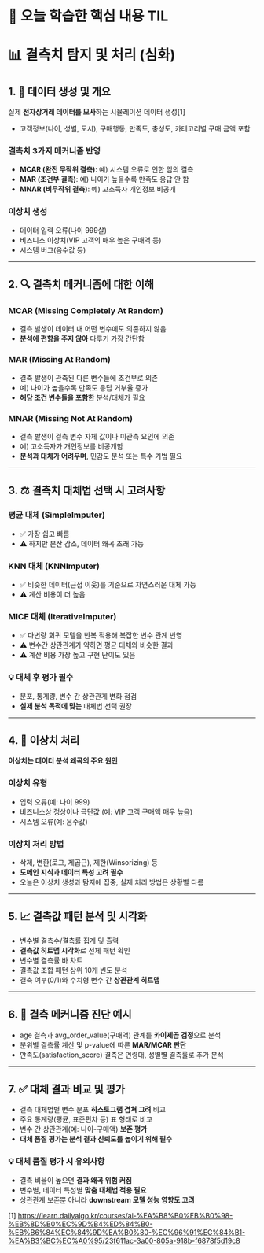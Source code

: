 # 🎯 오늘 학습한 핵심 내용 TIL

# 📊 결측치 탐지 및 처리 (심화)

## 1. 🎯 데이터 생성 및 개요

실제 **전자상거래 데이터를 모사**하는 시뮬레이션 데이터 생성[1]
- 고객정보(나이, 성별, 도시), 구매행동, 만족도, 충성도, 카테고리별 구매 금액 포함

### 결측치 3가지 메커니즘 반영

- **MCAR (완전 무작위 결측)**: 예) 시스템 오류로 인한 임의 결측
- **MAR (조건부 결측)**: 예) 나이가 높을수록 만족도 응답 안 함
- **MNAR (비무작위 결측)**: 예) 고소득자 개인정보 비공개

### 이상치 생성

- 데이터 입력 오류(나이 999살)
- 비즈니스 이상치(VIP 고객의 매우 높은 구매액 등)
- 시스템 버그(음수값 등)

***

## 2. 🔍 결측치 메커니즘에 대한 이해

### MCAR (Missing Completely At Random)
- 결측 발생이 데이터 내 어떤 변수에도 의존하지 않음
- **분석에 편향을 주지 않아** 다루기 가장 간단함

### MAR (Missing At Random)
- 결측 발생이 관측된 다른 변수들에 조건부로 의존
- 예) 나이가 높을수록 만족도 응답 거부율 증가
- **해당 조건 변수들을 포함한** 분석/대체가 필요

### MNAR (Missing Not At Random)
- 결측 발생이 결측 변수 자체 값이나 미관측 요인에 의존
- 예) 고소득자가 개인정보를 비공개함
- **분석과 대체가 어려우며**, 민감도 분석 또는 특수 기법 필요

***

## 3. ⚖️ 결측치 대체법 선택 시 고려사항

### 평균 대체 (SimpleImputer)
- ✅ 가장 쉽고 빠름
- ⚠️ 하지만 분산 감소, 데이터 왜곡 초래 가능

### KNN 대체 (KNNImputer)
- ✅ 비슷한 데이터(근접 이웃)를 기준으로 자연스러운 대체 가능
- ⚠️ 계산 비용이 더 높음

### MICE 대체 (IterativeImputer)
- ✅ 다변량 회귀 모델을 반복 적용해 복잡한 변수 관계 반영
- ⚠️ 변수간 상관관계가 약하면 평균 대체와 비슷한 결과
- ⚠️ 계산 비용 가장 높고 구현 난이도 있음

### 💡 대체 후 평가 필수
- 분포, 통계량, 변수 간 상관관계 변화 점검
- **실제 분석 목적에 맞는** 대체법 선택 권장

***

## 4. 🚨 이상치 처리

**이상치는 데이터 분석 왜곡의 주요 원인**

### 이상치 유형
- 입력 오류(예: 나이 999)
- 비즈니스상 정상이나 극단값 (예: VIP 고객 구매액 매우 높음)
- 시스템 오류(예: 음수값)

### 이상치 처리 방법
- 삭제, 변환(로그, 제곱근), 제한(Winsorizing) 등
- **도메인 지식과 데이터 특성 고려 필수**
- 오늘은 이상치 생성과 탐지에 집중, 실제 처리 방법은 상황별 다름

***

## 5. 📈 결측값 패턴 분석 및 시각화

- 변수별 결측수/결측률 집계 및 출력
- **결측값 히트맵 시각화**로 전체 패턴 확인
- 변수별 결측률 바 차트
- 결측값 조합 패턴 상위 10개 빈도 분석
- 결측 여부(0/1)와 수치형 변수 간 **상관관계 히트맵**

***

## 6. 🔬 결측 메커니즘 진단 예시

- age 결측과 avg_order_value(구매액) 관계를 **카이제곱 검정**으로 분석
- 분위별 결측률 계산 및 p-value에 따른 **MAR/MCAR 판단**
- 만족도(satisfaction_score) 결측은 연령대, 성별별 결측률로 추가 분석

***

## 7. ✅ 대체 결과 비교 및 평가

- 결측 대체법별 변수 분포 **히스토그램 겹쳐 그려** 비교
- 주요 통계량(평균, 표준편차 등) 표 형태로 비교
- 변수 간 상관관계(예: 나이-구매액) **보존 평가**
- **대체 품질 평가는 분석 결과 신뢰도를 높이기 위해 필수**

### 💡 대체 품질 평가 시 유의사항
- 결측 비율이 높으면 **결과 왜곡 위험 커짐**
- 변수별, 데이터 특성별 **맞춤 대체법 적용 필요**
- 상관관계 보존뿐 아니라 **downstream 모델 성능 영향도 고려**

[1] https://learn.dailyalgo.kr/courses/ai-%EA%B8%B0%EB%B0%98-%EB%8D%B0%EC%9D%B4%ED%84%B0-%EB%B6%84%EC%84%9D%EA%B0%80-%EC%96%91%EC%84%B1-%EA%B3%BC%EC%A0%95/23f611ac-3a00-805a-918b-f6878f5d19c8